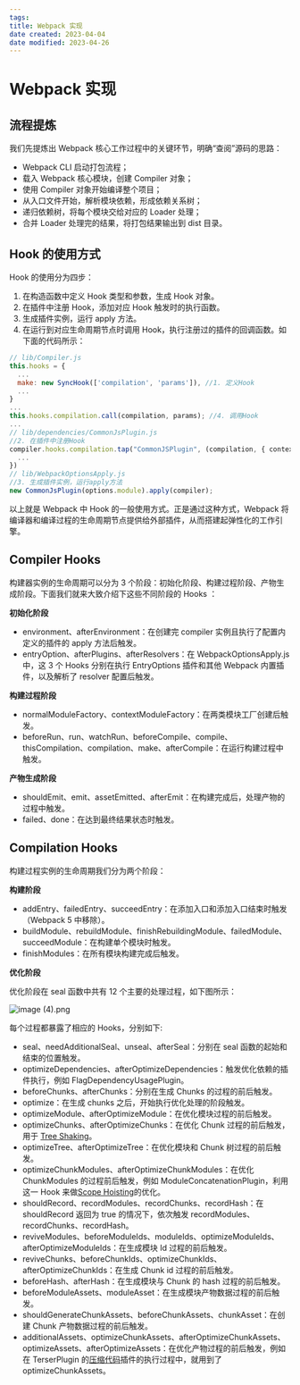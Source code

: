 ```yaml
---
tags:
title: Webpack 实现
date created: 2023-04-04
date modified: 2023-04-26
---
```


# Webpack 实现

## 流程提炼

我们先提炼出 Webpack 核心工作过程中的关键环节，明确“查阅”源码的思路：

- Webpack CLI 启动打包流程；
- 载入 Webpack 核心模块，创建 Compiler 对象；
- 使用 Compiler 对象开始编译整个项目；
- 从入口文件开始，解析模块依赖，形成依赖关系树；
- 递归依赖树，将每个模块交给对应的 Loader 处理；
- 合并 Loader 处理完的结果，将打包结果输出到 dist 目录。

## Hook 的使用方式

Hook 的使用分为四步：

1. 在构造函数中定义 Hook 类型和参数，生成 Hook 对象。
2. 在插件中注册 Hook，添加对应 Hook 触发时的执行函数。
3. 生成插件实例，运行 apply 方法。
4. 在运行到对应生命周期节点时调用 Hook，执行注册过的插件的回调函数。如下面的代码所示：

```JavaScript
// lib/Compiler.js
this.hooks = {
  ...
  make: new SyncHook(['compilation', 'params']), //1. 定义Hook
  ...
}
...
this.hooks.compilation.call(compilation, params); //4. 调用Hook
...
// lib/dependencies/CommonJsPlugin.js
//2. 在插件中注册Hook
compiler.hooks.compilation.tap("CommonJSPlugin", (compilation, { contextModuleFactory, normalModuleFactory }) => {
  ...
})
// lib/WebpackOptionsApply.js
//3. 生成插件实例，运行apply方法
new CommonJsPlugin(options.module).apply(compiler);
```

以上就是 Webpack 中 Hook 的一般使用方式。正是通过这种方式，Webpack 将编译器和编译过程的生命周期节点提供给外部插件，从而搭建起弹性化的工作引擎。

## Compiler Hooks

构建器实例的生命周期可以分为 3 个阶段：初始化阶段、构建过程阶段、产物生成阶段。下面我们就来大致介绍下这些不同阶段的 Hooks ：

**初始化阶段**

- environment、afterEnvironment：在创建完 compiler 实例且执行了配置内定义的插件的 apply 方法后触发。
- entryOption、afterPlugins、afterResolvers：在 WebpackOptionsApply.js 中，这 3 个 Hooks 分别在执行 EntryOptions 插件和其他 Webpack 内置插件，以及解析了 resolver 配置后触发。

**构建过程阶段**

- normalModuleFactory、contextModuleFactory：在两类模块工厂创建后触发。
- beforeRun、run、watchRun、beforeCompile、compile、thisCompilation、compilation、make、afterCompile：在运行构建过程中触发。

**产物生成阶段**

- shouldEmit、emit、assetEmitted、afterEmit：在构建完成后，处理产物的过程中触发。
- failed、done：在达到最终结果状态时触发。

## Compilation Hooks

构建过程实例的生命周期我们分为两个阶段：

**构建阶段**

- addEntry、failedEntry、succeedEntry：在添加入口和添加入口结束时触发（Webpack 5 中移除）。
- buildModule、rebuildModule、finishRebuildingModule、failedModule、succeedModule：在构建单个模块时触发。
- finishModules：在所有模块构建完成后触发。

**优化阶段**

优化阶段在 seal 函数中共有 12 个主要的处理过程，如下图所示：

![image (4).png](https://i.loli.net/2021/03/03/JyxCMHmq247XNU9.png)

每个过程都暴露了相应的 Hooks，分别如下:

- seal、needAdditionalSeal、unseal、afterSeal：分别在 seal 函数的起始和结束的位置触发。
- optimizeDependencies、afterOptimizeDependencies：触发优化依赖的插件执行，例如 FlagDependencyUsagePlugin。
- beforeChunks、afterChunks：分别在生成 Chunks 的过程的前后触发。
- optimize：在生成 chunks 之后，开始执行优化处理的阶段触发。
- optimizeModule、afterOptimizeModule：在优化模块过程的前后触发。
- optimizeChunks、afterOptimizeChunks：在优化 Chunk 过程的前后触发，用于 [Tree Shaking](https://webpack.js.org/guides/tree-shaking/)。
- optimizeTree、afterOptimizeTree：在优化模块和 Chunk 树过程的前后触发。
- optimizeChunkModules、afterOptimizeChunkModules：在优化 ChunkModules 的过程前后触发，例如 ModuleConcatenationPlugin，利用这一 Hook 来做[Scope Hoisting](https://webpack.js.org/plugins/module-concatenation-plugin/#optimization-bailouts)的优化。
- shouldRecord、recordModules、recordChunks、recordHash：在 shouldRecord 返回为 true 的情况下，依次触发 recordModules、recordChunks、recordHash。
- reviveModules、beforeModuleIds、moduleIds、optimizeModuleIds、afterOptimizeModuleIds：在生成模块 Id 过程的前后触发。
- reviveChunks、beforeChunkIds、optimizeChunkIds、afterOptimizeChunkIds：在生成 Chunk id 过程的前后触发。
- beforeHash、afterHash：在生成模块与 Chunk 的 hash 过程的前后触发。
- beforeModuleAssets、moduleAsset：在生成模块产物数据过程的前后触发。
- shouldGenerateChunkAssets、beforeChunkAssets、chunkAsset：在创建 Chunk 产物数据过程的前后触发。
- additionalAssets、optimizeChunkAssets、afterOptimizeChunkAssets、optimizeAssets、afterOptimizeAssets：在优化产物过程的前后触发，例如在 TerserPlugin 的[压缩代码](https://github.com/webpack-contrib/terser-webpack-plugin/blob/master/src/index.js)插件的执行过程中，就用到了 optimizeChunkAssets。
